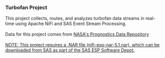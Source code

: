 <h3>Turbofan Project</h3>
This project collects, routes, and analyzes turbofan data streams in real-time using Apache NiFi and SAS Event Stream Processing. 
<br>
<br>Data for this project comes from <a href="https://ti.arc.nasa.gov/tech/dash/pcoe/prognostic-data-repository/">NASA's Prognostics Data Repository</>
<br>
<br>NOTE: This project requires a .NAR file (nifi-esp-nar-5.1.nar), which can be downloaded from SAS as part of the SAS ESP Software Depot.
<br>
